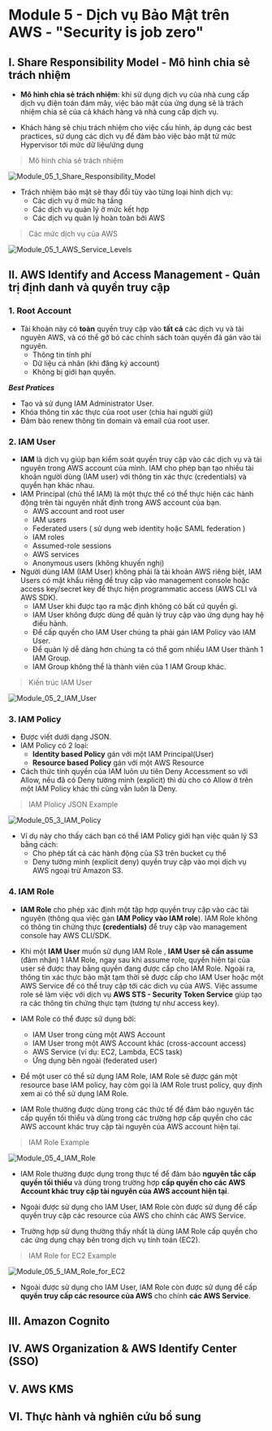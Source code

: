 # **Module 5 - Dịch vụ Bảo Mật trên AWS** - "Security is job zero"
## **I. Share Responsibility Model - Mô hình chia sẻ trách nhiệm**
- **Mô hình chia sẻ trách nhiệm**: khi sử dụng dịch vụ của nhà cung cấp dịch vụ điện toán đám mây, việc bảo mật của ứng dụng sẽ là trách nhiệm chia sẻ của cả khách hàng và nhà cung cấp dịch vụ. 

- Khách hàng sẽ chịu trách nhiệm cho việc cấu hình, áp dụng các best practices, sử dụng các dịch vụ để đảm bảo việc bảo mật từ mức Hypervisor tới mức dữ liệu/ứng dụng

> Mô hình chia sẻ trách nhiệm 

![Module_05_1_Share_Responsibility_Model](https://github.com/DazielNguyen/aws-fcj-report/blob/main/TAKE_NOTES_%26_LABS/Module_05/Image_module_05/Module_05_1_Share_Responsibility_Model.png)

- Trách nhiệm bảo mật sẽ thay đổi tùy vào từng loại hình dịch vụ: 
    + Các dịch vụ ở mức hạ tầng
    + Các dịch vụ quản lý ở mức kết hợp
    + Các dịch vụ quản lý hoàn toàn bởi AWS

> Các mức dịch vụ của AWS

![Module_05_1_AWS_Service_Levels](https://github.com/DazielNguyen/aws-fcj-report/blob/main/TAKE_NOTES_%26_LABS/Module_05/Image_module_05/Module_05_1_AWS_Service_Levels.png)

## **II. AWS Identify and Access Management - Quản trị định danh và quyền truy cập**
### **1. Root Account**
- Tài khoản này có **toàn** quyền truy cập vào **tất cả** các dịch vụ và tài nguyên AWS, và có thể gỡ bỏ các chính sách toàn quyền đã gán vào tài nguyên. 
    + Thông tin tính phí
    + Dữ liệu cá nhân (khi đăng ký account)
    + Không bị giới hạn quyền. 

***Best Pratices***
- Tạo và sử dụng IAM Administrator User. 
- Khóa thông tin xác thực của root user (chia hai người giữ)
- Đảm bảo renew thông tin domain và email của root user. 
### **2. IAM User**
- **IAM** là dịch vụ giúp bạn kiểm soát quyền truy cập vào các dịch vụ và tài nguyên trong AWS account của mình. IAM cho phép bạn tạo nhiều tài khoản người dùng (IAM user) với thông tin xác thực (credentials) và quyển hạn khác nhau.
- IAM Principal (chủ thể IAM) là một thực thể có thể thực hiện các hành động trên tài nguyên nhất định trong AWS account của bạn.
    + AWS account and root user
    + IAM users
    + Federated users ( sử dụng web identity hoặc SAML federation )
    + IAM roles
    + Assumed-role sessions
    + AWS services
    + Anonymous users (không khuyến nghị)
- Người dùng IAM (IAM User) không phải là tài khoản AWS riêng biệt, IAM Users có mật khẩu riêng để truy cập vào management console hoặc access key/secret key để thực hiện programmatic access (AWS CLI và AWS SDK).
    + IAM User khi được tạo ra mặc định không có bất cứ quyền gì.
    + IAM User không được dùng để quản lý truy cập vào ứng dụng hay hệ điều hành.
    + Để cấp quyền cho IAM User chúng ta phải gán IAM Policy vào IAM User.
    + Để quản lý dễ dàng hơn chúng ta có thể gom nhiều IAM User thành 1 IAM Group.
    + IAM Group không thể là thành viên của 1 IAM Group khác.

> Kiến trúc IAM User

![Module_05_2_IAM_User](https://github.com/DazielNguyen/aws-fcj-report/blob/main/TAKE_NOTES_%26_LABS/Module_05/Image_module_05/Module_05_2_IAM_User.png)

### **3. IAM Policy**
- Được viết dưới dạng JSON. 
- IAM Policy có 2 loại: 
    + **Identity based Policy** gán với một IAM Principal(User)
    + **Resource based Policy** gán với một AWS Resource
- Cách thức tính quyền của IAM luôn ưu tiên Deny Accessment so với Allow, nếu đã có Deny tường minh (explicit) thì dù cho có Allow ở trên một IAM Policy khác thì cũng vẫn luôn là Deny. 

> IAM Plolicy JSON Example 

![Module_05_3_IAM_Policy](https://github.com/DazielNguyen/aws-fcj-report/blob/main/TAKE_NOTES_%26_LABS/Module_05/Image_module_05/Module_05_3_IAM_Policy.png)

- Ví dụ này cho thấy cách bạn có thể IAM Policy giới hạn việc quản lý S3 bằng cách: 
    + Cho phép tất cả các hành động của S3 trên bucket cụ thể
    + Deny tường minh (explicit deny) quyền truy cập vào mọi dịch vụ AWS ngoại trừ Amazon S3. 

### **4. IAM Role**
- **IAM Role** cho phép xác định một tập hợp quyền truy cập vào các tài nguyên (thông qua việc gán **IAM Policy vào IAM role**). IAM Role không có thông tin chứng thực **(credentials)** để truy cập vào management console hay AWS CLI/SDK.
- Khi một **IAM User** muốn sử dụng IAM Role , **IAM User sẽ cần assume** (đảm nhận) 1 IAM Role, ngay sau khi assume role, quyền hiện tại của user sẽ được thay bằng quyền đang được cấp cho IAM Role. Ngoài ra, thông tin xác thực bảo mật tạm thời sẽ được cấp cho IAM User hoặc một AWS Service để có thể truy cập tới các dich vụ của AWS. Việc assume role sẽ làm việc với dịch vụ **AWS STS - Security Token Service** giúp tạo ra các thông tin chứng thực tạm (tương tự như access key). 
- IAM Role có thể được sử dụng bởi: 
    + IAM User trong cùng một AWS Account
    + IAM User trong một AWS Account khác (cross-account access)
    + AWS Service (ví dụ: EC2, Lambda, ECS task)
    + Ứng dụng bên ngoài (federated user)

- Để một user có thể sử dụng IAM Role, IAM Role sẽ được gán một resource base IAM policy, 
hay còm gọi là IAM Role trust policy, quy định xem ai có thể sử dụng IAM Role. 
- IAM Role thường được dùng trong các thức tế để đảm bảo nguyên tác cấp quyền tối thiểu và dùng trong các trường hợp cấp quyền cho các AWS account khác truy cập tài nguyên của AWS account hiện tại. 
> IAM Role Example

![Module_05_4_IAM_Role]()

- IAM Role thường được dụng trong thực tế để đảm bảo **nguyên tắc cấp quyền tối thiểu** và dùng trong trường hợp **cấp quyền cho các AWS Account khác truy cập tài nguyên của AWS account hiện tại**. 
- Ngoài được sử dụng cho IAM User, IAM Role còn được sử dụng để cấp quyền truy cập các resource của AWS cho chính các AWS Service. 

- Trường hợp sử dụng thường thấy nhất là dùng IAM Role cấp quyền cho các ứng dụng chạy bên trong dịch vụ tính toán (EC2). 

> IAM Role for EC2 Example

![Module_05_5_IAM_Role_for_EC2]()

- Ngoài được sử dụng cho IAM User, IAM Role còn được sử dụng để cấp **quyền truy cấp các resource của AWS** cho chính **các AWS Service**. 


## **III. Amazon Cognito**


## **IV. AWS Organization & AWS Identify Center (SSO)**


## **V. AWS KMS**


## **VI. Thực hành và nghiên cứu bổ sung**
